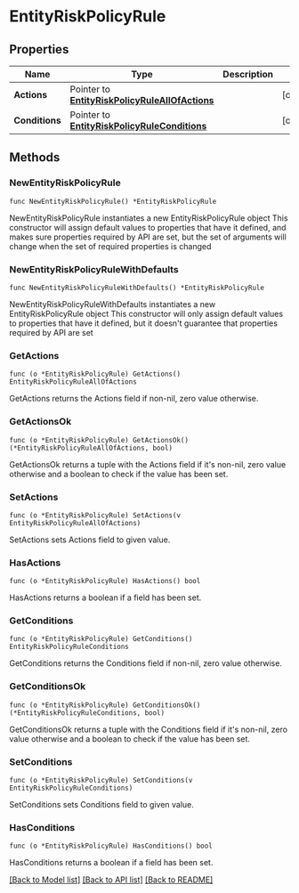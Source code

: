 # EntityRiskPolicyRule

## Properties

Name | Type | Description | Notes
------------ | ------------- | ------------- | -------------
**Actions** | Pointer to [**EntityRiskPolicyRuleAllOfActions**](EntityRiskPolicyRuleAllOfActions.md) |  | [optional] 
**Conditions** | Pointer to [**EntityRiskPolicyRuleConditions**](EntityRiskPolicyRuleConditions.md) |  | [optional] 

## Methods

### NewEntityRiskPolicyRule

`func NewEntityRiskPolicyRule() *EntityRiskPolicyRule`

NewEntityRiskPolicyRule instantiates a new EntityRiskPolicyRule object
This constructor will assign default values to properties that have it defined,
and makes sure properties required by API are set, but the set of arguments
will change when the set of required properties is changed

### NewEntityRiskPolicyRuleWithDefaults

`func NewEntityRiskPolicyRuleWithDefaults() *EntityRiskPolicyRule`

NewEntityRiskPolicyRuleWithDefaults instantiates a new EntityRiskPolicyRule object
This constructor will only assign default values to properties that have it defined,
but it doesn't guarantee that properties required by API are set

### GetActions

`func (o *EntityRiskPolicyRule) GetActions() EntityRiskPolicyRuleAllOfActions`

GetActions returns the Actions field if non-nil, zero value otherwise.

### GetActionsOk

`func (o *EntityRiskPolicyRule) GetActionsOk() (*EntityRiskPolicyRuleAllOfActions, bool)`

GetActionsOk returns a tuple with the Actions field if it's non-nil, zero value otherwise
and a boolean to check if the value has been set.

### SetActions

`func (o *EntityRiskPolicyRule) SetActions(v EntityRiskPolicyRuleAllOfActions)`

SetActions sets Actions field to given value.

### HasActions

`func (o *EntityRiskPolicyRule) HasActions() bool`

HasActions returns a boolean if a field has been set.

### GetConditions

`func (o *EntityRiskPolicyRule) GetConditions() EntityRiskPolicyRuleConditions`

GetConditions returns the Conditions field if non-nil, zero value otherwise.

### GetConditionsOk

`func (o *EntityRiskPolicyRule) GetConditionsOk() (*EntityRiskPolicyRuleConditions, bool)`

GetConditionsOk returns a tuple with the Conditions field if it's non-nil, zero value otherwise
and a boolean to check if the value has been set.

### SetConditions

`func (o *EntityRiskPolicyRule) SetConditions(v EntityRiskPolicyRuleConditions)`

SetConditions sets Conditions field to given value.

### HasConditions

`func (o *EntityRiskPolicyRule) HasConditions() bool`

HasConditions returns a boolean if a field has been set.


[[Back to Model list]](../README.md#documentation-for-models) [[Back to API list]](../README.md#documentation-for-api-endpoints) [[Back to README]](../README.md)


